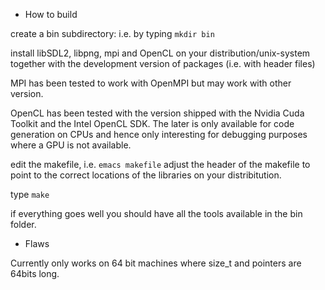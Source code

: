 * How to build

create a bin subdirectory: i.e. by typing `mkdir bin`

install libSDL2, libpng, mpi and OpenCL on your distribution/unix-system
together with the development version of packages (i.e. with header files)

MPI has been tested to work with OpenMPI but may work with other version.

OpenCL has been tested with the version shipped with the Nvidia Cuda Toolkit 
and the Intel OpenCL SDK. The later is only available for code generation on 
CPUs and hence only interesting for debugging purposes where a GPU is 
not available.

edit the makefile, i.e. `emacs makefile`
adjust the header of the makefile to point to the correct locations 
of the libraries on your distribitution.

type `make`

if everything goes well you should have all the tools available in the bin
folder.

* Flaws

Currently only works on 64 bit machines where size_t and pointers are 64bits
long. 
